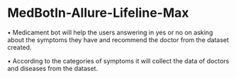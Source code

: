 # MedBotIn-Allure-Lifeline-Max
• Medicament bot will help the users answering in yes or no on asking about the symptoms they have and recommend the doctor from the dataset created.

• According to the categories of symptoms it will collect the data of doctors and diseases from the dataset.
